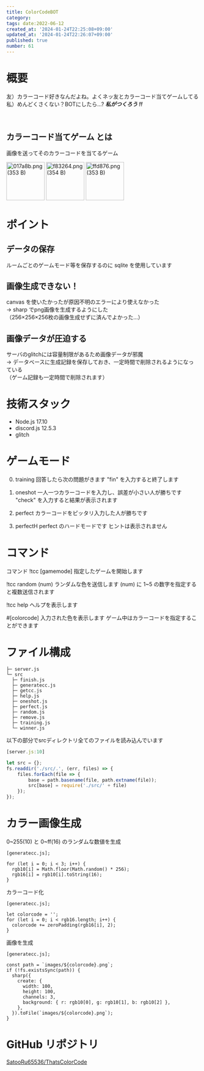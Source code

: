 ```yaml
---
title: ColorCodeBOT
category:
tags: date:2022-06-12
created_at: '2024-01-24T22:25:08+09:00'
updated_at: '2024-01-24T22:26:07+09:00'
published: true
number: 61
---
```


# 概要

友）カラーコード好きなんだよね。よくネッ友とカラーコード当てゲームしてる  
私）めんどくさくない？BOTにしたら...? **_私がつくろう !!_**

<br>

## カラーコード当てゲーム とは

画像を送ってそのカラーコードを当てるゲーム

<img width="100" alt="017a8b.png (353 B)" src="/images/articles/61/5e2395b3-82f1-4f3e-84a3-2b9efc20f6c1.png">
<img width="100" alt="f83264.png (354 B)" src="/images/articles/61/5b8e2d2d-3fab-432e-a8e2-104bdde1909c.png">
<img width="100" alt="ffd876.png (353 B)" src="/images/articles/61/91260b5c-aaef-4350-862e-32eb9d941533.png">

# ポイント

## データの保存

ルームごとのゲームモード等を保存するのに sqlite を使用しています

## 画像生成できない！

canvas を使いたかったが原因不明のエラーにより使えなかった  
→ sharp でpng画像を生成するようにした  
（256×256×256枚の画像生成せずに済んでよかった...）

## 画像データが圧迫する

サーバのglitchには容量制限があるため画像データが邪魔  
→ データベースに生成記録を保存しておき、一定時間で削除されるようになっている  
（ゲーム記録も一定時間で削除されます）

# 技術スタック

- Node.js 17.10
- discord.js 12.5.3
- glitch

# ゲームモード

0. training
   回答したら次の問題がきます
   "fin" を入力すると終了します
1. oneshot
   一人一つカラーコードを入力し、誤差が小さい人が勝ちです
   "check" を入力すると結果が表示されます
2. perfect
   カラーコードをピッタリ入力した人が勝ちです

3. perfectH
   perfect のハードモードです
   ヒントは表示されません

# コマンド

コマンド
!tcc [gamemode]
指定したゲームを開始します

!tcc random (num)
ランダムな色を送信します
(num) に 1~5 の数字を指定すると複数送信されます

!tcc help
ヘルプを表示します

#[colorcode]
入力された色を表示します
ゲーム中はカラーコードを指定することができます

# ファイル構成

```
├─ server.js
└─ src
  ├─ finish.js
  ├─ generatecc.js
  ├─ getcc.js
  ├─ help.js
  ├─ oneshot.js
  ├─ perfect.js
  ├─ random.js
  ├─ remove.js
  ├─ training.js
  └─ winner.js
```

以下の部分でsrcディレクトリ全てのファイルを読み込んでいます

```node:server.js
[server.js:10]

let src = {};
fs.readdir('./src/.', (err, files) => {
    files.forEach(file => {
        base = path.basename(file, path.extname(file));
        src[base] = require('./src/' + file)
    });
});
```

# カラー画像生成

0~255(10) と 0~ff(16) のランダムな数値を生成

```node
[generatecc.js];

for (let i = 0; i < 3; i++) {
  rgb10[i] = Math.floor(Math.random() * 256);
  rgb16[i] = rgb10[i].toString(16);
}
```

カラーコード化

```node
[generatecc.js];

let colorcode = '';
for (let i = 0; i < rgb16.length; i++) {
  colorcode += zeroPadding(rgb16[i], 2);
}
```

画像を生成

```node
[generatecc.js];

const path = `images/${colorcode}.png`;
if (!fs.existsSync(path)) {
  sharp({
    create: {
      width: 100,
      height: 100,
      channels: 3,
      background: { r: rgb10[0], g: rgb10[1], b: rgb10[2] },
    },
  }).toFile(`images/${colorcode}.png`);
}
```

# GitHub リポジトリ

[SatooRu65536/ThatsColorCode](https://github.com/SatooRu65536/ThatsColorCode)
